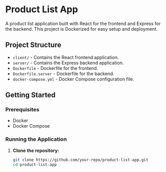# Product List App

A product list application built with React for the frontend and Express for the backend. This project is Dockerized for easy setup and deployment.

## Project Structure

- `client/` - Contains the React frontend application.
- `server/` - Contains the Express backend application.
- `Dockerfile` - Dockerfile for the frontend.
- `Dockerfile.server` - Dockerfile for the backend.
- `docker-compose.yml` - Docker Compose configuration file.

## Getting Started

### Prerequisites

- Docker
- Docker Compose

### Running the Application

1. **Clone the repository:**

   ```bash
   git clone https://github.com/your-repo/product-list-app.git
   cd product-list-app
